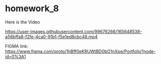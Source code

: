 # homework_8
Here is the Video


https://user-images.githubusercontent.com/99676266/165648538-a56bffa8-f2fe-4ca0-91b1-f5e1ed8cbc48.mp4

FIGMA link: https://www.figma.com/proto/1hBff0eKRUWtBD0bO1nXpe/Portfolio?node-id=0%3A1

